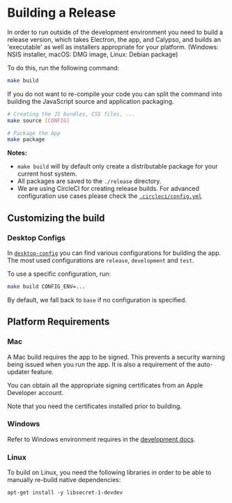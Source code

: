 # Building a Release

In order to run outside of the development environment you need to build a release version, which takes Electron, the app, and Calypso, and builds an 'executable' as well as installers appropriate for your platform. (Windows: NSIS installer, macOS: DMG image, Linux: Debian package)

To do this, run the following command:

```bash
make build
```

If you do not want to re-compile your code you can split the command into building the JavaScript source and application packaging.

```bash
# Creating the JS bundles, CSS files, ...
make source [CONFIG]

# Package the App
make package
```

**Notes:**

- `make build` will by default only create a distributable package for your current host system.
- All packages are saved to the `./release` directory.
- We are using CircleCI for creating release builds. For advanced configuration use cases please check the [`.circleci/config.yml`](../.circleci/config.yml)

## Customizing the build

### Desktop Configs

In [`desktop-config`](../desktop-config) you can find various configurations for building the app. The most used configurations are
`release`, `development` and `test`.

To use a specific configuration, run:

```bash
make build CONFIG_ENV=...
```

By default, we fall back to `base` if no configuration is specified.

## Platform Requirements

### Mac

A Mac build requires the app to be signed. This prevents a security warning being issued when you run the app. It is also a requirement of the auto-updater feature.

You can obtain all the appropriate signing certificates from an Apple Developer account.

Note that you need the certificates installed prior to building.

### Windows

Refer to Windows environment requires in the [development docs](./development.md).

### Linux

To build on Linux, you need the following libraries in order to be able to manually re-build native dependencies:

```
apt-get install -y libsecret-1-devdev
```
